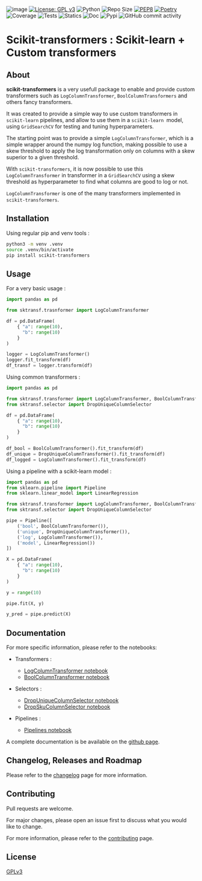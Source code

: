 ![image](https://github.com/AlexandreGazagnes/scikit-transformers/blob/main/docs/assets/img/img.png?raw=true)
[![License: GPL v3](https://img.shields.io/badge/License-GPLv3-blue.svg)](https://www.gnu.org/licenses/gpl-3.0)
![Python](https://img.shields.io/badge/python-3.10.x-green.svg)
![Repo Size](https://img.shields.io/github/repo-size/AlexandreGazagnes/scikit-transformers)
[![PEP8](https://img.shields.io/badge/code%20style-pep8-orange.svg)](https://www.python.org/dev/peps/pep-0008/)
[![Poetry](https://img.shields.io/endpoint?url=https://python-poetry.org/badge/v0.json)](https://python-poetry.org/)
![Coverage](https://github.com/AlexandreGazagnes/scikit-transformers/blob/main/docs/assets/img/cov.svg?raw=true)
![Tests](https://github.com/AlexandreGazagnes/scikit-transformers/actions/workflows/tests.yaml/badge.svg)
![Statics](https://github.com/AlexandreGazagnes/scikit-transformers/actions/workflows/statics.yaml/badge.svg)
![Doc](https://github.com/AlexandreGazagnes/scikit-transformers/actions/workflows/docs.yaml/badge.svg)
![Pypi](https://github.com/AlexandreGazagnes/scikit-transformers/actions/workflows/publish.yaml/badge.svg)
![GitHub commit activity](https://img.shields.io/github/commit-activity/m/AlexandreGazagnes/scikit-transformers)

# Scikit-transformers : Scikit-learn + Custom transformers


## About

**scikit-transformers** is a very usefull package to enable and provide custom transformers such as ```LogColumnTransformer```, ```BoolColumnTransformers``` and others fancy transformers.

It was created to provide a simple way to use custom transformers in ```scikit-learn``` pipelines, and allow to use them in a ```scikit-learn ```model, using ```GridSearchCV``` for testing and tuning hyperparameters.

The starting point was to provide a simple ```LogColumnTransformer```, which is a simple wrapper around the numpy log function, making possible to use a skew threshold to apply the log transformation only on columns with a skew superior to a given threshold.

With ```scikit-transformers```, it is now possible to use this ```LogColumnTransformer``` in transformer in a ```GridSearchCV``` using a skew threshold as hyperparameter to find what columns are good to log or not.

```LogColumnTransformer``` is one of the many transformers implemented in ```scikit-transformers```.



## Installation

Using regular pip and venv tools :

```bash
python3 -m venv .venv
source .venv/bin/activate
pip install scikit-transformers
```


## Usage

For a very basic usage :
```python
import pandas as pd

from sktransf.trasnformer import LogColumnTransformer

df = pd.DataFrame(
    { "a": range(10),
      "b": range(10)
    }
)

logger = LogColumnTransformer()
logger.fit_transform(df)
df_transf = logger.transform(df)
```

Using common transformers : 

```python
import pandas as pd

from sktransf.transformer import LogColumnTransformer, BoolColumnTransformer
from sktransf.selector import DropUniqueColumnSelector

df = pd.DataFrame(
    { "a": range(10),
      "b": range(10)
    }
)

df_bool = BoolColumnTransformer().fit_transform(df)
df_unique = DropUniqueColumnTransformer().fit_transform(df)
df_logged = LogColumnTransformer().fit_transform(df)
```

Using a pipeline with a scikit-learn model : 

```python
import pandas as pd
from sklearn.pipeline import Pipeline
from sklearn.linear_model import LinearRegression

from sktransf.transformer import LogColumnTransformer, BoolColumnTransformer
from sktransf.selector import DropUniqueColumnSelector

pipe = Pipeline([
    ('bool', BoolColumnTransformer()),
    ('unique', DropUniqueColumnTransformer()),
    ('log', LogColumnTransformer()),
    ('model', LinearRegression())
])

X = pd.DataFrame(
    { "a": range(10),
      "b": range(10)
    }
)

y = range(10)

pipe.fit(X, y)

y_pred = pipe.predict(X)
```


## Documentation

For more specific information, please refer to the notebooks: 

* Transformers : 
  * [LogColumnTransformer notebook](https://github.com/AlexandreGazagnes/scikit-transformers/blob/main/docs/notebooks/transformer/LogColumnTransformer.ipynb)
  * [BoolColumnTransformer notebook](https://github.com/AlexandreGazagnes/scikit-transformers/blob/main/docs/notebooks/transformer/BoolColumnTransformer.ipynb)
* Selectors : 
  * [DropUniqueColumnSelector notebook](https://github.com/AlexandreGazagnes/scikit-transformers/blob/main/docs/notebooks/selector/DropUniqueColumnSelector.ipynb)
  * [DropSkuColumnSelector notebook](https://github.com/AlexandreGazagnes/scikit-transformers/blob/main/docs/notebooks/selector/DropSkuColumnSelector.ipynb)

* Pipelines :
  * [Pipelines notebook](https://github.com/AlexandreGazagnes/scikit-transformers/blob/main/docs/notebooks/Pipelines.ipynb)


<!-- For more specific use case, please refer to this [notebook](docs/detailed_example.ipynb). -->

<!-- For more detailed information, please refer to the [documentation](https://alexandregazagnes.github.io/scikit-transformers/). -->

A complete documentation is be available on the  [github page](https://alexandregazagnes.github.io/scikit-transformers/).


## Changelog, Releases and Roadmap

Please refer to the [changelog](https://alexandregazagnes.github.io/scikit-transformers/CHANGELOG/) page for more information.


## Contributing

Pull requests are welcome.

For major changes, please open an issue first to discuss what you would like to change.

For more information, please refer to the [contributing](https://alexandregazagnes.github.io/scikit-transformers/CONTRIBUTING/) page.


## License

[GPLv3](https://raw.githubusercontent.com/AlexandreGazagnes/scikit-transformers/main/LICENSE)
